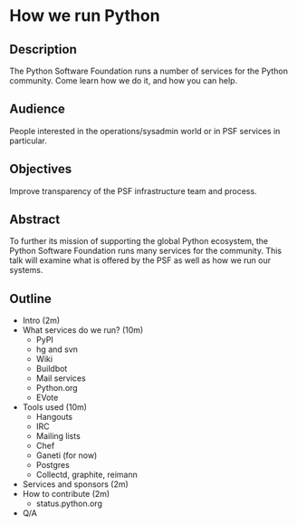 # How we run Python

## Description

The Python Software Foundation runs a number of services for the Python
community. Come learn how we do it, and how you can help.

## Audience

People interested in the operations/sysadmin world or in PSF services in
particular.

## Objectives

Improve transparency of the PSF infrastructure team and process.

## Abstract

To further its mission of supporting the global Python ecosystem, the Python
Software Foundation runs many services for the community. This talk will examine
what is offered by the PSF as well as how we run our systems.

## Outline

* Intro (2m)
* What services do we run? (10m)
  * PyPI
  * hg and svn
  * Wiki
  * Buildbot
  * Mail services
  * Python.org
  * EVote
* Tools used (10m)
  * Hangouts
  * IRC
  * Mailing lists
  * Chef
  * Ganeti (for now)
  * Postgres
  * Collectd, graphite, reimann
* Services and sponsors (2m)
* How to contribute (2m)
  * status.python.org
* Q/A
